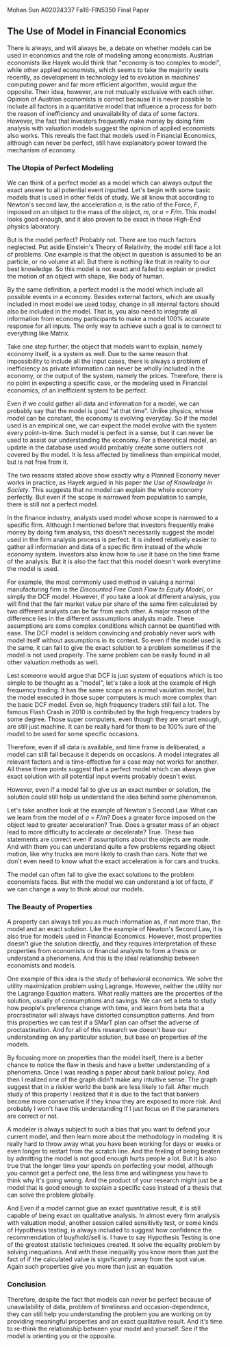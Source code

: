 Mohan Sun
A02024337
Fa16-FIN5350 Final Paper

## The Use of Model in Financial Economics

There is always, and will always be, a debate on whether models can be used in economics and the role of modeling among economists. Austrian economists like Hayek would think that "economy is too complex to model", while other applied economists, which seems to take the majority seats recently, as development in technology led to evolution in machines' computing power and far more efficient algorithm, would argue the opposite. Their idea, however, are not mutually exclusive with each other. Opinion of Austrian economists is correct because it is never possible to include all factors in a quantitative model that influence a process for both the reason of inefficiency and unavailability of data of some factors. However, the fact that investors frequently make money by doing firm analysis with valuation models suggest the opinion of applied economists also works. This reveals the fact that models used in Financial Economics, although can never be perfect, still have explanatory power toward the mechanism of economy.

### The Utopia of Perfect Modeling

We can think of a perfect model as a model which can always output the exact answer to all potential event inputted. Let's begin with some basic models that is used in other fields of study. We all know that according to Newton's second law, the acceleration _a_, is the ratio of the Force, _F_, imposed on an object to the mass of the object, _m_, or _a = F/m_. This model looks good enough, and it also proven to be exact in those High-End physics laboratory.

But is the model perfect? Probably not. There are too much factors neglected. Put aside Einstein's Theory of Relativity, the model still face a lot of problems. One example is that the object in question is assumed to be an particle, or no volume at all. But there is nothing like that in reality to our best knowledge. So this model is not exact and failed to explain or predict the motion of an object with shape, like body of human.

By the same definition, a perfect model is the model which include all possible events in a economy. Besides external factors, which are usually included in most model we used today, change in all internal factors should also be included in the model. That is, you also need to integrate all information from economy participants to make a model 100% accurate response for all inputs. The only way to achieve such a goal is to connect to everything like Matrix. 

Take one step further, the object that models want to explain, namely economy itself, is a system as well. Due to the same reason that impossibility to include all the input cases, there is always a problem of inefficiency as private information can never be wholly included in the economy, or the output of the system, namely the prices. Therefore, there is no point in expecting a specific case, or the modeling used in Financial economics, of an inefficient system to be perfect.

Even if we could gather all data and information for a model, we can probably say that the model is good "at that time". Unlike physics, whose model can be constant, the economy is evolving everyday. So if the model used is an empirical one, we can expect the model evolve with the system every point-in-time. Such model is perfect in a sense, but it can never be used to assist our understanding the economy. For a theoretical model, an update in the database used would probably create some outliers not covered by the model. It is less affected by timeliness than empirical model, but is not free from it.

The two reasons stated above show exactly why a Planned Economy never works in practice, as Hayek argued in his paper _the Use of Knowledge in Society_. This suggests that no model can explain the whole economy perfectly. But even if the scope is narrowed from population to sample, there is still not a perfect model.

In the finance industry, analysts used model whose scope is narrowed to a specific firm. Although I mentioned before that investors frequently make money by doing firm analysis, this doesn't necessarily suggest the model used in the firm analysis process is perfect. It is indeed relatively easier to gather all information and data of a specific firm instead of the whole economy system. Investors also know how to use it base on the time frame of the analysis. But it is also the fact that this model doesn't work everytime the model is used.

For example, the most commonly used method in valuing a normal manufacturing firm is the _Discounted Free Cash Flow to Equity Model_, or simply the DCF model. However, if you take a look at different analysis, you will find that the fair market value per share of the same firm calculated by two different analysts can be far from each other. A major reason of the difference lies in the different asssumptions analysts made. These assumptions are some complex conditions which cannot be quantified with ease. The DCF model is seldom convincing and probably never work with model itself without assumptions in its context. So even if the model used is the same, it can fail to give the exact solution to a problem sometimes if the model is not used properly. The same problem can be easily found in all other valuation methods as well.

Lest someone would argue that DCF is just system of equations which is too simple to be thought as a "model", let's take a look at the example of High frequency trading. It has the same scope as a normal vaulation model, but the model executed in those super computers is much more complex than the basic DCF model. Even so, high frequency traders still fail a lot. The famous Flash Crash in 2010 is contributed by the high frequency traders by some degree. Those super computers, even though they are smart enough, are still just machine. It can be really hard for them to be 100% sure of the model to be used for some specific occasions.

Therefore, even if all data is available, and time frame is deliberated, a model can still fail because it depends on occasions. A model integrates all relevant factors and is time-effective for a case may not works for another. All these three points suggest that a perfect model which can always give exact solution with all potential input events probably doesn't exist.

However, even if a model fail to give us an exact number or solution, the solution could still help us understand the idea behind some phenomenon.

Let's take another look at the example of Newton's Second Law. What can we learn from the model of _a = F/m_? Does a greater force imposed on the object lead to greater acceleration? True. Does a greater mass of an object lead to more difficulty to acclerate or decelerate? True. These two statements are correct even if assumptions about the objects are made. And with them you can understand quite a few problems regarding object motion, like why trucks are more likely to crash than cars. Note that we don't even need to know what the exact acceleration is for cars and trucks.

The model can often fail to give the exact solutions to the problem economists faces. But with the model we can understand a lot of facts, if we can change a way to think about our models.

### The Beauty of Properties

A property can always tell you as much information as, if not more than, the model and an exact solution. Like the example of Newton's Second Law, it is also true for models used in Financial Economics. However, most properties doesn't give the solution directly, and they requires interpretation of these properties from economists or financial analysts to form a thesis or understand a phenomena. And this is the ideal relationship between economists and models.

One example of this idea is the study of behavioral economics. We solve the utility maximization problem using Lagrange. However, neither the utility nor the Lagrange Equation matters. What really matters are the properties of the solution, usually of consumptions and savings. We can set a beta to study how people's preference change with time, and learn from beta that a procrastinator will always have distorted consumption patterns. And from this properties we can test if a SMarT plan can offset the adverse of proctastination. And for all of this research we doesn't base our understanding on any particular solution, but base on properties of the models.

By focusing more on properties than the model itself, there is a better chance to notice the flaw in thesis and have a better understanding of a phenomena. Once I was reading a paper about bank bailout policy. And then I realized one of the graph didn't make any intuitive sense. The graph suggest that in a riskier world the bank are less likely to fail. After much study of this property I realized that it is due to the fact that bankers become more conservative if they know they are exposed to more risk. And probably I won't have this understanding if I just focus on if the parameters are correct or not.

A modeler is always subject to such a bias that you want to defend your current model, and then learn more about the methodology in modeling. It is really hard to throw away what you have been working for days or weeks or even longer to restart from the scratch line. And the feeling of being beaten by admitting the model is not good enough hurts people a lot. But it is also true that the longer time your spends on perfecting your model, although you cannot get a perfect one, the less time and willingness you have to think why it's going wrong. And the product of your research might just be a model that is good enough to explain a specific case instead of a thesis that can solve the problem globally.

And Even if a model cannot give an exact quantitative result, it is still capable of being exact on qualitative analysis. In almost every firm analysis with valuation model, another session called sensitivity test, or some kinds of Hypothesis testing, is always included to suggest how confidence the recommendation of buy/hold/sell is. I have to say Hypothesis Testing is one of the greatest statistic techniques created. It solve the equality problem by solving inequations. And with these inequality you know more than just the fact of if the calculated value is significantly away from the spot value. Again such properties give you more than just an equation.


### Conclusion

Therefore, despite the fact that models can never be perfect because of unavailability of data, problem of timeliness and occasion-dependence, they can still help you understanding the problem you are working on by providing meaningful properties and an exact qualitative result. And it's time to re-think the relationship between your model and yourself. See if the model is orienting you or the opposite.













